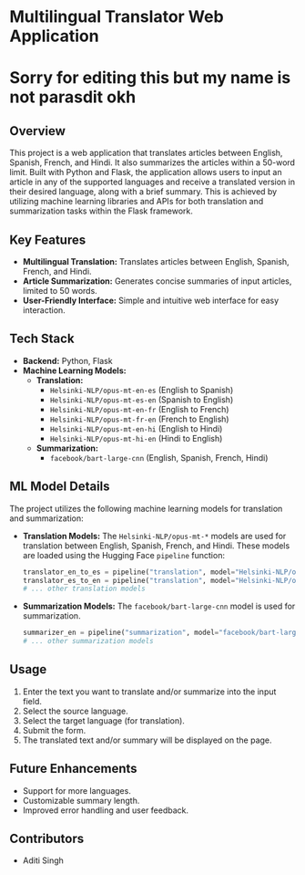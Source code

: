 # Multilingual Translator Web Application
# Sorry for editing this but my name is not parasdit okh

## Overview

This project is a web application that translates articles between English, Spanish, French, and Hindi. It also summarizes the articles within a 50-word limit. Built with Python and Flask, the application allows users to input an article in any of the supported languages and receive a translated version in their desired language, along with a brief summary. This is achieved by utilizing machine learning libraries and APIs for both translation and summarization tasks within the Flask framework.

## Key Features

*   **Multilingual Translation:** Translates articles between English, Spanish, French, and Hindi.
*   **Article Summarization:** Generates concise summaries of input articles, limited to 50 words.
*   **User-Friendly Interface:** Simple and intuitive web interface for easy interaction.

## Tech Stack

*   **Backend:** Python, Flask
*   **Machine Learning Models:**
    *   **Translation:**
        *   `Helsinki-NLP/opus-mt-en-es` (English to Spanish)
        *   `Helsinki-NLP/opus-mt-es-en` (Spanish to English)
        *   `Helsinki-NLP/opus-mt-en-fr` (English to French)
        *   `Helsinki-NLP/opus-mt-fr-en` (French to English)
        *   `Helsinki-NLP/opus-mt-en-hi` (English to Hindi)
        *   `Helsinki-NLP/opus-mt-hi-en` (Hindi to English)
    *   **Summarization:**
        *   `facebook/bart-large-cnn` (English, Spanish, French, Hindi)



## ML Model Details

The project utilizes the following machine learning models for translation and summarization:

*   **Translation Models:** The `Helsinki-NLP/opus-mt-*` models are used for translation between English, Spanish, French, and Hindi.  These models are loaded using the Hugging Face `pipeline` function:

    ```python
    translator_en_to_es = pipeline("translation", model="Helsinki-NLP/opus-mt-en-es")
    translator_es_to_en = pipeline("translation", model="Helsinki-NLP/opus-mt-es-en")
    # ... other translation models
    ```

*   **Summarization Models:** The `facebook/bart-large-cnn` model is used for summarization.

    ```python
    summarizer_en = pipeline("summarization", model="facebook/bart-large-cnn")
    # ... other summarization models
    ```

## Usage

1.  Enter the text you want to translate and/or summarize into the input field.
2.  Select the source language.
3.  Select the target language (for translation).
4.  Submit the form.
5.  The translated text and/or summary will be displayed on the page.

## Future Enhancements

*   Support for more languages.
*   Customizable summary length.
*   Improved error handling and user feedback.

## Contributors

*   Aditi Singh
